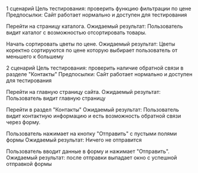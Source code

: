 1 сценарий
Цель тестирования: проверить функцию фильтрации по цене
Предпосылки: Сайт работает нормально и доступен для тестирования 

Перейти на страницу каталога.
Ожидаемый результат: Пользователь видит каталог с возможностью отсортировать товары.

Начать сортировать цветы по цене.
Ожидаемый результат: Цветы коректно сортируются по цене которую выбирает пользователь от меньшего к большему

2 сценарий 
Цель тестирования: проверить наличие обратной связи в разделе "Контакты"
Предпосылки: Сайт работает нормально и доступен для тестирования

Перейти на главную страницу сайта.
Ожидаемый результат: Пользователь видит главную страницу

Перейти в раздел "Контакты"
Ожидаемый результат: Пользователь видит контактную информацию и есть возможность обратной связи через форму.

Пользователь нажимает на кнопку "Отправить" с пустыми полями формы
Ожидаемый результат: Ничего не отправится

Пользователь вводит данные в форму и нажимает "Отправить".
Ожидаемый результат: после отправки выпадает окно с успешной отправкой формы
